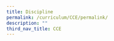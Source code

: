 ```yaml
---
title: Discipline
permalink: /curriculum/CCE/permalink/
description: ""
third_nav_title: CCE
---
```


